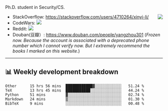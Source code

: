 Ph.D. student in Security/CS.

<img align="right" src="https://github-readme-stats.vercel.app/api?username=li-xin-yi&count_private=true&show_icons=true&hide_title=true&theme=tokyonight" />

- StackOverflow: https://stackoverflow.com/users/4710264/xinyi-li/
- CodeWars: [![](https://www.codewars.com/users/xy-li/badges/micro)](https://www.codewars.com/users/xy-li/)
- Reddit: [![](https://img.shields.io/reddit/user-karma/combined/xy-li?style=social)](https://www.reddit.com/user/xy-li/)
- Douban(豆瓣）: https://www.douban.com/people/yangzhou301  (*Frozen now. Because the account is associated with a deprecated phone number which I cannot verify now. But I extremely recommend the books I marked on this website.*)

---

## 📊 Weekly development breakdown

<!--START_SECTION:waka-->
```text
Other      15 hrs 56 mins  ████████████▓░░░░░░░░░░░░   51.24 % 
TeX        13 hrs 45 mins  ███████████░░░░░░░░░░░░░░   44.24 % 
Python     51 mins         ▓░░░░░░░░░░░░░░░░░░░░░░░░   02.74 % 
Markdown   24 mins         ▒░░░░░░░░░░░░░░░░░░░░░░░░   01.30 % 
BibTeX     9 mins          ░░░░░░░░░░░░░░░░░░░░░░░░░   00.48 % 
```
<!--END_SECTION:waka-->
